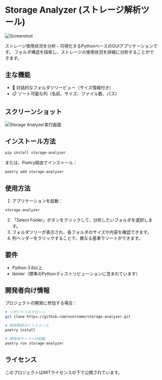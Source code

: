 # Storage Analyzer (ストレージ解析ツール)

![Screenshot](https://github.com/user-attachments/assets/c064d213-495d-4365-aff5-d245eb3db68a)

ストレージ使用状況を分析・可視化するPythonベースのGUIアプリケーションです。
フォルダ構造を探索し、ストレージの使用状況を詳細に分析することができます。

## 主な機能

- 🌳 対話的なフォルダツリービュー（サイズ情報付き）
- 📋 ソート可能な列（名前、サイズ、ファイル数、パス）

## スクリーンショット

![Storage Analyzer実行画面](docs/images/storage-analyzer-main.png)

## インストール方法

```bash
pip install storage-analyzer
```

または、Poetry経由でインストール：

```bash
poetry add storage-analyzer
```

## 使用方法

1. アプリケーションを起動：
```bash
storage-analyzer
```

2. 「Select Folder」ボタンをクリックして、分析したいフォルダを選択します。
3. フォルダツリーが表示され、各フォルダのサイズや内容を確認できます。
4. 列ヘッダーをクリックすることで、異なる基準でソートができます。

## 要件

- Python 3.8以上
- tkinter（標準のPythonディストリビューションに含まれています）

## 開発者向け情報

プロジェクトの開発に参加する場合：

```bash
# リポジトリのクローン
git clone https://github.com/username/storage-analyzer.git

# 依存関係のインストール
poetry install

# 開発用サーバーの起動
poetry run storage-analyzer
```

## ライセンス

このプロジェクトはMITライセンスの下で公開されています。
